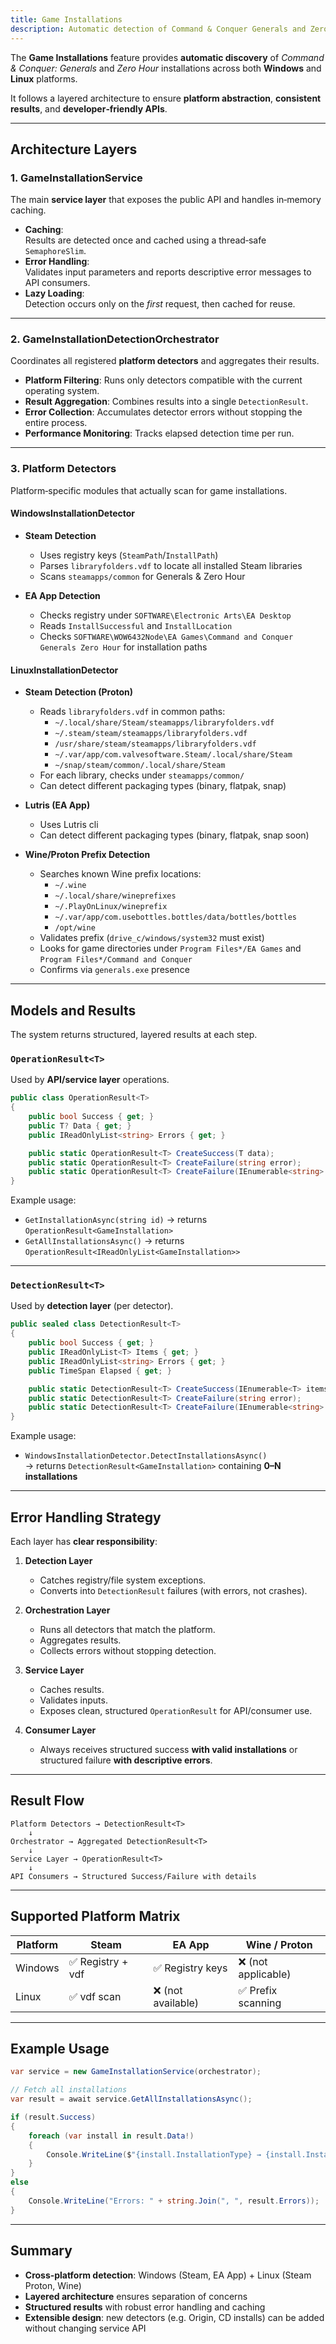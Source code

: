```yaml
---
title: Game Installations
description: Automatic detection of Command & Conquer Generals and Zero Hour installations
---
```


The **Game Installations** feature provides **automatic discovery** of *Command & Conquer: Generals* and *Zero Hour* installations across both **Windows** and **Linux** platforms.

It follows a layered architecture to ensure **platform abstraction**, **consistent results**, and **developer‑friendly APIs**.

---

## Architecture Layers

### 1. GameInstallationService

The main **service layer** that exposes the public API and handles in‑memory caching.

- **Caching**:  
  Results are detected once and cached using a thread‑safe `SemaphoreSlim`.
- **Error Handling**:  
  Validates input parameters and reports descriptive error messages to API consumers.
- **Lazy Loading**:  
  Detection occurs only on the *first* request, then cached for reuse.

---

### 2. GameInstallationDetectionOrchestrator

Coordinates all registered **platform detectors** and aggregates their results.

- **Platform Filtering**: Runs only detectors compatible with the current operating system.
- **Result Aggregation**: Combines results into a single `DetectionResult`.
- **Error Collection**: Accumulates detector errors without stopping the entire process.
- **Performance Monitoring**: Tracks elapsed detection time per run.

---

### 3. Platform Detectors

Platform‑specific modules that actually scan for game installations.

#### WindowsInstallationDetector

- **Steam Detection**
  - Uses registry keys (`SteamPath`/`InstallPath`)  
  - Parses `libraryfolders.vdf` to locate all installed Steam libraries  
  - Scans `steamapps/common` for Generals & Zero Hour

- **EA App Detection**
  - Checks registry under `SOFTWARE\Electronic Arts\EA Desktop`
  - Reads `InstallSuccessful` and `InstallLocation`
  - Checks `SOFTWARE\WOW6432Node\EA Games\Command and Conquer Generals Zero Hour` for installation paths

#### LinuxInstallationDetector

- **Steam Detection (Proton)**
  - Reads `libraryfolders.vdf` in common paths:
    - `~/.local/share/Steam/steamapps/libraryfolders.vdf`
    - `~/.steam/steam/steamapps/libraryfolders.vdf`
    - `/usr/share/steam/steamapps/libraryfolders.vdf`
    - `~/.var/app/com.valvesoftware.Steam/.local/share/Steam`
    - `~/snap/steam/common/.local/share/Steam`
  - For each library, checks under `steamapps/common/`
  - Can detect different packaging types (binary, flatpak, snap)

- **Lutris (EA App)**
  - Uses Lutris cli
  - Can detect different packaging types (binary, flatpak, snap soon)

- **Wine/Proton Prefix Detection**
  - Searches known Wine prefix locations:
    - `~/.wine`
    - `~/.local/share/wineprefixes`
    - `~/.PlayOnLinux/wineprefix`
    - `~/.var/app/com.usebottles.bottles/data/bottles/bottles`
    - `/opt/wine`
  - Validates prefix (`drive_c/windows/system32` must exist)
  - Looks for game directories under `Program Files*/EA Games` and `Program Files*/Command and Conquer`
  - Confirms via `generals.exe` presence

---

## Models and Results

The system returns structured, layered results at each step.

### `OperationResult<T>`

Used by **API/service layer** operations.

```csharp
public class OperationResult<T>
{
    public bool Success { get; }
    public T? Data { get; }
    public IReadOnlyList<string> Errors { get; }

    public static OperationResult<T> CreateSuccess(T data);
    public static OperationResult<T> CreateFailure(string error);
    public static OperationResult<T> CreateFailure(IEnumerable<string> errors);
}
```

Example usage:

- `GetInstallationAsync(string id)` → returns `OperationResult<GameInstallation>`
- `GetAllInstallationsAsync()` → returns `OperationResult<IReadOnlyList<GameInstallation>>`

---

### `DetectionResult<T>`

Used by **detection layer** (per detector).

```csharp
public sealed class DetectionResult<T>
{
    public bool Success { get; }
    public IReadOnlyList<T> Items { get; }
    public IReadOnlyList<string> Errors { get; }
    public TimeSpan Elapsed { get; }

    public static DetectionResult<T> CreateSuccess(IEnumerable<T> items, TimeSpan elapsed);
    public static DetectionResult<T> CreateFailure(string error);
    public static DetectionResult<T> CreateFailure(IEnumerable<string> errors);
}
```

Example usage:

- `WindowsInstallationDetector.DetectInstallationsAsync()`  
  → returns `DetectionResult<GameInstallation>` containing **0–N installations**

---

## Error Handling Strategy

Each layer has **clear responsibility**:

1. **Detection Layer**  
   - Catches registry/file system exceptions.  
   - Converts into `DetectionResult` failures (with errors, not crashes).

2. **Orchestration Layer**  
   - Runs all detectors that match the platform.  
   - Aggregates results.  
   - Collects errors without stopping detection.  

3. **Service Layer**  
   - Caches results.  
   - Validates inputs.  
   - Exposes clean, structured `OperationResult` for API/consumer use.

4. **Consumer Layer**  
   - Always receives structured success **with valid installations** or structured failure **with descriptive errors**.

---

## Result Flow

```text
Platform Detectors → DetectionResult<T>
    ↓
Orchestrator → Aggregated DetectionResult<T>
    ↓
Service Layer → OperationResult<T>
    ↓
API Consumers → Structured Success/Failure with details
```

---

## Supported Platform Matrix

| Platform | Steam | EA App | Wine / Proton |
|----------|-------|--------|---------------|
| Windows  | ✅ Registry + vdf | ✅ Registry keys | ❌ (not applicable) |
| Linux    | ✅ vdf scan | ❌ (not available) | ✅ Prefix scanning |

---

## Example Usage

```csharp
var service = new GameInstallationService(orchestrator);

// Fetch all installations
var result = await service.GetAllInstallationsAsync();

if (result.Success)
{
    foreach (var install in result.Data!)
    {
        Console.WriteLine($"{install.InstallationType} → {install.InstallationPath}");
    }
}
else
{
    Console.WriteLine("Errors: " + string.Join(", ", result.Errors));
}
```

---

## Summary

- **Cross‑platform detection**: Windows (Steam, EA App) + Linux (Steam Proton, Wine)  
- **Layered architecture** ensures separation of concerns  
- **Structured results** with robust error handling and caching  
- **Extensible design**: new detectors (e.g. Origin, CD installs) can be added without changing service API

